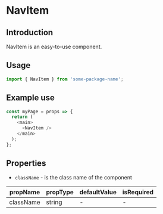 # NavItem

<!-- STORY -->

## Introduction

NavItem is an easy-to-use component.

## Usage

```javascript
import { NavItem } from 'some-package-name';
```

## Example use

```javascript
const myPage = props => {
  return (
    <main>
      <NavItem />
    </main>
  );
};
```

## Properties

- `className` - is the class name of the component

| propName  | propType | defaultValue | isRequired |
| --------- | -------- | ------------ | ---------- |
| className | string   | -            | -          |
